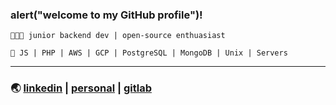 ### alert("welcome to my GitHub profile")!

`👨🏽‍💻 junior backend dev | open-source enthuasiast`

`💾 JS | PHP | AWS | GCP | PostgreSQL | MongoDB | Unix | Servers`
***
### 🌏 [linkedin](https://www.linkedin.com/in/celopez12) | [personal](https://clopez7.github.io) | [gitlab](www.gitlab.com/clopez12)
